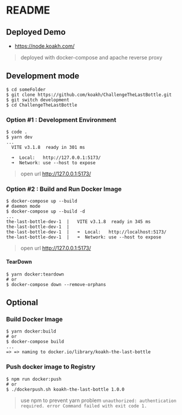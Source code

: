 # README

## Deployed Demo

- <https://node.koakh.com/>

> deployed with docker-compose and apache reverse proxy

## Development mode

```shell
$ cd someFolder
$ git clone https://github.com/koakh/ChallengeTheLastBottle.git
$ git switch development
$ cd ChallengeTheLastBottle
```

### Option #1 : Development Environment

```shell
$ code .
$ yarn dev
...
  VITE v3.1.8  ready in 301 ms

  ➜  Local:   http://127.0.0.1:5173/
  ➜  Network: use --host to expose
```

> open url <http://127.0.0.1:5173/>

### Option #2 : Build and Run Docker Image

```shell
$ docker-compose up --build
# daemon mode
$ docker-compose up --build -d
...
the-last-bottle-dev-1  |   VITE v3.1.8  ready in 345 ms
the-last-bottle-dev-1  | 
the-last-bottle-dev-1  |   ➜  Local:   http://localhost:5173/
the-last-bottle-dev-1  |   ➜  Network: use --host to expose
```

> open url <http://127.0.0.1:5173/>

#### TearDown

```shell
$ yarn docker:teardown
# or
$ docker-compose down --remove-orphans
```

## Optional

### Build Docker Image

```shell
$ yarn docker:build
# or
$ docker-compose build
...
=> => naming to docker.io/library/koakh-the-last-bottle     
```

### Push docker image to Registry

```shell
$ npm run docker:push
# or
$ ./dockerpush.sh koakh-the-last-bottle 1.0.0
```

> use npm to prevent yarn problem `unauthorized: authentication required. error Command failed with exit code 1.`
